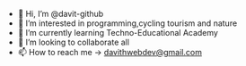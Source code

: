 - 👋 Hi, I’m @davit-github
- 👀 I’m interested in programming,cycling tourism and nature
- 🌱 I’m currently learning Techno-Educational Academy
- 💞️ I’m looking to collaborate all
- 📫 How to reach me -> davithwebdev@gmail.com

<!---
davit-github/davit-github is a ✨ special ✨ repository because its `README.md` (this file) appears on your GitHub profile.
You can click the Preview link to take a look at your changes.
--->
